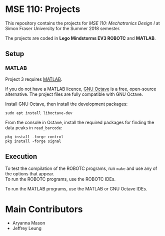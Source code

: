 # MSE 110: Projects

This repository contains the projects for _MSE 110: Mechatronics Design I_ at Simon Fraser University for the Summer 2018 semester.

The projects are coded in **Lego Mindstorms EV3 ROBOTC** and **MATLAB**.

## Setup

### MATLAB

Project 3 requires [MATLAB](https://www.mathworks.com/products/matlab.html).

If you do not have a MATLAB licence, [GNU Octave](https://www.gnu.org/software/octave/) is a free, open-source alternative. The project files are fully compatible with GNU Octave.

Install GNU Octave, then install the development packages:
```
sudo apt install liboctave-dev
```

From the console in Octave, install the required packages for finding the data peaks in `read_barcode`:
```
pkg install -forge control
pkg install -forge signal
```

## Execution

To test the compilation of the ROBOTC programs, run `make` and use any of the options that appear.  
To run the ROBOTC programs, use the ROBOTC IDEs.

To run the MATLAB programs, use the MATLAB or GNU Octave IDEs.

# Main Contributors

* Aryanna Mason
* Jeffrey Leung
